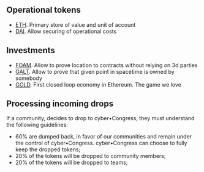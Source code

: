 ## Operational tokens

- [ETH](https://ethereum.org). Primary store of value and unit of account
- [DAI](https://makerdao.com/en/dai/). Allow securing of operational costs

## Investments

- [FOAM](https://foam.space/). Allow to prove location to contracts without relying on 3d parties
- [GALT](http://galtproject.io/). Allow to prove that given point in spacetime is owned by somebody
- [GOLD](https://dragonereum.io/). First closed loop economy in Ethereum. The game we love

## Processing incoming drops

If a community, decides to drop to cyber•Congress, they must understand the following guidelines:
- 60% are dumped back, in favor of our communities and remain under the control of cyber•Congress. cyber•Congress can choose to fully     keep the dropped tokens;
- 20% of the tokens will be dropped to community members;
- 20% of the tokens will be dropped to teams;

